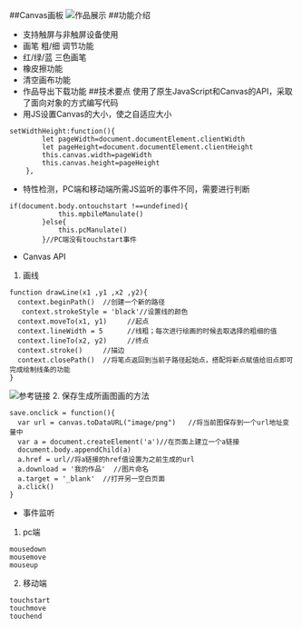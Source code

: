 ##Canvas画板
![作品展示](https://upload-images.jianshu.io/upload_images/13167242-d9e8028fde9259fc.png?imageMogr2/auto-orient/strip%7CimageView2/2/w/1240)
##功能介绍

- 支持触屏与非触屏设备使用
- 画笔 粗/细 调节功能
- 红/绿/蓝 三色画笔
- 橡皮擦功能
- 清空画布功能
- 作品导出下载功能
##技术要点
使用了原生JavaScript和Canvas的API，采取了面向对象的方式编写代码
- 用JS设置Canvas的大小，使之自适应大小
```
setWidthHeight:function(){
        let pageWidth=document.documentElement.clientWidth
        let pageHeight=document.documentElement.clientHeight
        this.canvas.width=pageWidth
        this.canvas.height=pageHeight
    },

```
- 特性检测，PC端和移动端所需JS监听的事件不同，需要进行判断
```
if(document.body.ontouchstart !==undefined){
            this.mpbileManulate()
        }else{
            this.pcManulate()
        }//PC端没有touchstart事件

```
- Canvas API
1. 画线
```
function drawLine(x1 ,y1 ,x2 ,y2){
  context.beginPath()  //创建一个新的路径
   context.strokeStyle = 'black'//设置线的颜色
  context.moveTo(x1, y1)     //起点
  context.lineWidth = 5      //线粗；每次进行绘画的时候去取选择的粗细的值
  context.lineTo(x2, y2)     //终点
  context.stroke()     //描边
  context.closePath()  //将笔点返回到当前子路径起始点，搭配将新点赋值给旧点即可完成绘制线条的功能
}
```
![参考链接](https://developer.mozilla.org/zh-CN/docs/Web/API/Canvas_API)
2. 保存生成所画图画的方法
```
save.onclick = function(){
  var url = canvas.toDataURL("image/png")   //将当前图保存到一个url地址变量中
  var a = document.createElement('a')//在页面上建立一个a链接
  document.body.appendChild(a)
  a.href = url//将a链接的href值设置为之前生成的url
  a.download = '我的作品'  //图片命名
  a.target = '_blank'  //打开另一空白页面
  a.click()
}
```
- 事件监听
1. pc端
```
mousedown
mousemove
mouseup
```
2. 移动端
```
touchstart
touchmove
touchend
```